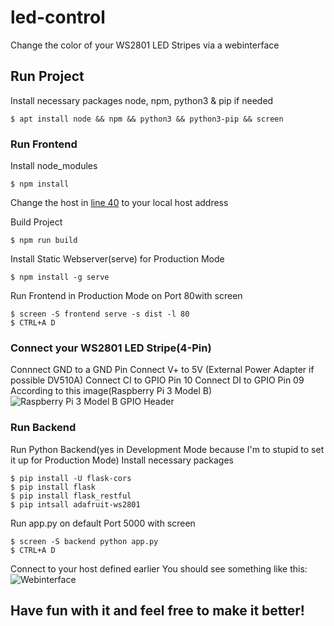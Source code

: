 # led-control

Change the color of your WS2801 LED Stripes via a webinterface

## Run Project
Install necessary packages node, npm, python3 & pip if needed
```
$ apt install node && npm && python3 && python3-pip && screen
```
### Run Frontend
Install node_modules
```
$ npm install
```
Change the host in [line 40](https://github.com/TopiSenpai/led-control/blob/1ad962def427a7839dab18e95aa8d5a5554c1299/src/components/LedControl.vue#L40) to your local host address

Build Project
```
$ npm run build
```
Install Static Webserver(serve) for Production Mode
```
$ npm install -g serve
```
Run Frontend in Production Mode on Port 80with screen
```
$ screen -S frontend serve -s dist -l 80
$ CTRL+A D
```

### Connect your WS2801 LED Stripe(4-Pin)
Connnect GND to a GND Pin
Connect V+ to 5V (External Power Adapter if possible DV510A)
Connect CI to GPIO Pin 10
Connect DI to GPIO Pin 09
According to this image(Raspberry Pi 3 Model B)
![Raspberry Pi 3 Model B GPIO Header](https://www.element14.com/community/servlet/JiveServlet/previewBody/73950-102-12-339300/pi3_gpio.png)

### Run Backend
Run Python Backend(yes in Development Mode because I'm to stupid to set it up for Production Mode)
Install necessary packages
```
$ pip install -U flask-cors
$ pip install flask
$ pip install flask_restful
$ pip intsall adafruit-ws2801
```
Run app.py on default Port 5000 with screen
```
$ screen -S backend python app.py
$ CTRL+A D
```

Connect to your host defined earlier
You should see something like this:
![Webinterface](https://i.ibb.co/8zcPqLB/image.png)

## Have fun with it and feel free to make it better!
